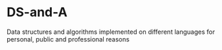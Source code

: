 # DS-and-A
Data structures and algorithms implemented on different languages for personal, public and professional reasons
